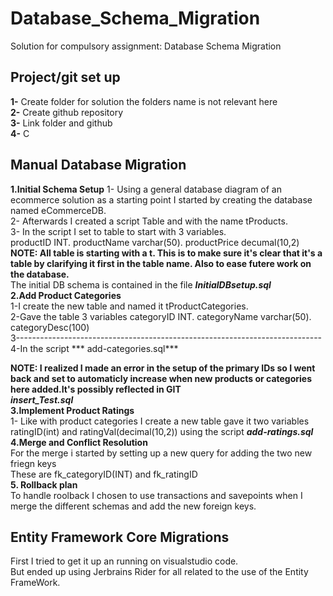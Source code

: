 # Database_Schema_Migration
Solution for compulsory assignment: Database Schema Migration </br>
## Project/git set up </br>
__1-__ Create folder for solution the folders name is not relevant here </br>
__2-__ Create github repository </br>
__3-__ Link folder and github</br>
__4-__ C</br>
 
## Manual Database Migration
__1.Initial Schema Setup__
1- Using a general database diagram of an ecommerce solution as a starting point I started by creating the database named eCommerceDB.</br>
2- Afterwards I created a script Table and with the name tProducts. </br>
3- In the script I set to table to start with 3 variables. </br>
productID INT. productName varchar(50). productPrice decumal(10,2) </br>
**NOTE: All table is starting with a t. This is to make sure it's clear that it's a table by clarifying it first in the table name. Also to ease futere work on the database.** </br>
The initial DB schema is contained in the file ***InitialDBsetup.sql*** </br>
__2.Add Product Categories__ </br>
1-I create the new table and named it tProductCategories. </br>
2-Gave the table 3 variables categoryID INT. categoryName varchar(50). categoryDesc(100) </br>
3---------------------------------------------------------------------------- </br>
4-In the script *** add-categories.sql*** </br> 

**NOTE: I realized I made an error in the setup of the primary IDs so I went back and set to automaticly increase when new products or categories here added.It's possibly reflected in GIT** </br>
***insert_Test.sql*** </br>
__3.Implement Product Ratings__</br>
1- Like with product categories I create a new table gave it two variables ratingID(int) and ratingVal(decimal(10,2)) using the script ***add-ratings.sql***</br>
__4.Merge and Conflict Resolution__</br>
For the merge i started by setting up a new query for adding the two new friegn keys </br>
These are fk_categoryID(INT) and fk_ratingID </br>
__5. Rollback plan__</br>
To handle roolback I chosen to use transactions and savepoints when I merge the different schemas and add the new foreign keys. </br>


## Entity Framework Core Migrations</br>

First I tried to get it up an running on visualstudio code. </br>
But ended up using Jerbrains Rider for all related to the use of the Entity FrameWork. </br>

 

